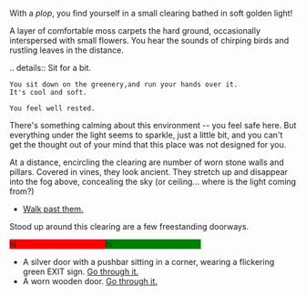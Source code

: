With a _plop_, you find yourself in a small clearing bathed in soft golden light!

A layer of comfortable moss carpets the hard ground, occasionally interspersed with small flowers.
You hear the sounds of chirping birds and rustling leaves in the distance.

.. details:: Sit for a bit.

	You sit down on the greenery,and run your hands over it.
	It's cool and soft.

	You feel well rested.

There's something calming about this environment -- you feel safe here.
But everything under the light seems to sparkle, just a little bit, and you can't get the thought out of your mind that this place was not designed for you.

At a distance, encircling the clearing are number of worn stone walls and pillars.
Covered in vines, they look ancient.
They stretch up and disappear into the fog above, concealing the sky (or ceiling... where is the light coming from?)

- [Walk past them.](#clearing:outside)

Stood up around this clearing are a few freestanding doorways.

<!--
	Inspired by https://www.tumblr.com/zinjanthropusboisei/726211136019644417
-->

<div
	style="
		display: grid;
		grid-template-columns: repeat(auto-fill, minmax(10em, 1fr));
	"
>
	<div style="background: red;">hi</div>
	<div style="background: green;">hi</div>
</div>

- A silver door with a pushbar sitting in a corner, wearing a flickering green EXIT sign.
	[Go through it.](/)
- A worn wooden door.
	[Go through it.](#museum)
